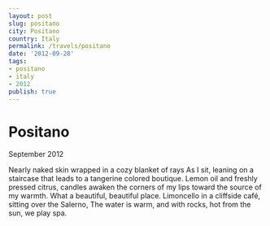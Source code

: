 ```yaml
---
layout: post
slug: positano
city: Positano
country: Italy
permalink: /travels/positano
date: '2012-09-28'
tags:
- positano
- italy
- 2012
publish: true
---
```




<div class="container">
  <div class="title-info">
    <div class="title-shaper"></div>
    <h1 class="city">Positano</h1>
    <p class="date">September 2012</p>
  </div>
  <div class="poem">
    <div class="poem-shaper"></div>
    <p>Nearly naked skin wrapped in a cozy blanket of rays
    As I sit, leaning on a staircase that leads to a tangerine colored boutique.
    Lemon oil and freshly pressed citrus, candles awaken
    the corners of my lips toward the source of my warmth.
    What a beautiful, beautiful place.
    Limoncello in a cliffside café, sitting over the Salerno,
    The water is warm, and with rocks, hot from the sun, we play spa.
    </p>
  </div>
</div>

